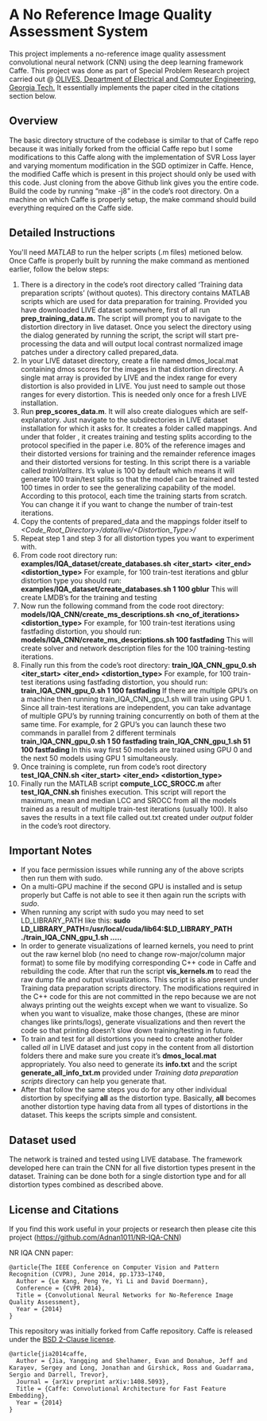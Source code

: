 # A No Reference Image Quality Assessment System

This project implements a no-reference image quality assessment convolutional neural network (CNN) using the deep learning framework Caffe. This project was done as part of Special Problem Research project carried out @ [OLIVES, Department of Electrical and Computer Engineering, Georgia Tech.](https://ghassanalregib.com/)
It essentially implements the paper cited in the citations section below.

## Overview
The basic directory structure of the codebase is similar to that of Caffe repo because it was initially forked from the official Caffe repo but I some modifications to this Caffe along with the implementation of SVR Loss layer and varying momentum modification in the SGD optimizer in Caffe. Hence, the modified Caffe which is present in this project should only be used with this code.
Just cloning from the above Github link gives you the entire code. Build the code by running “make -j8” in the code’s root directory. On a machine on which Caffe is properly setup, the make command should build everything required on the Caffe side.

## Detailed Instructions
You'll need *MATLAB* to run the helper scripts (.m files) metioned below. Once Caffe is properly built by running the make command as mentioned earlier, follow the below steps:
1.	There is a directory in the code’s root directory called ‘Training data preparation scripts’ (without quotes). This directory contains MATLAB scripts which are used for data preparation for training. Provided you have downloaded LIVE dataset somewhere, first of all run **prep_training_data.m.** The script will prompt you to navigate to the distortion directory in live dataset. Once you select the directory using the dialog generated by running the script, the script will start pre-processing the data and will output local contrast normalized image patches under a directory called prepared_data.
2.	In your LIVE dataset directory, create a file named dmos_local.mat containing dmos scores for the images in that distortion directory. A single mat array is provided by LIVE and the index range for every distortion is also provided in LIVE. You just need to sample out those ranges for every distortion. This is needed only once for a fresh LIVE installation.
3.	Run **prep_scores_data.m**. It will also create dialogues which are self-explanatory. Just navigate to the subdirectories in LIVE dataset installation for which it asks for. It creates a folder called mappings. And under that folder , it creates training and testing splits according to the protocol specified in the paper i.e. 80% of the reference images and their distorted versions for training and the remainder reference images and their distorted versions for testing. In this script there is a variable called *trainValIters*. It’s value is 100 by default which means it will generate 100 train/test splits so that the model can be trained and tested 100 times in order to see the generalizing capability of the model. According to this protocol, each time the training starts from scratch. You can change it if you want to change the number of train-test iterations.
4.	Copy the contents of prepared_data and the mappings folder itself to *<Code_Root_Directory>/data/live/<Distortion_Type>/*
5.	Repeat step 1 and step 3 for all distortion types you want to experiment with.
6.	From code root directory run:
**examples/IQA_dataset/create_databases.sh <iter_start> <iter_end> <distortion_type>**
For example, for 100 train-test iterations and gblur distortion type you should run:
**examples/IQA_dataset/create_databases.sh 1 100 gblur**
This will create LMDB’s for the training and testing
7.	Now run the following command from the code root directory:
**models/IQA_CNN/create_ms_descriptions.sh <no_of_iterations> <distortion_type>**
For example, for 100 train-test iterations using fastfading distortion, you should run:
**models/IQA_CNN/create_ms_descriptions.sh 100 fastfading**
This will create solver and network description files for the 100 training-testing iterations.
8.	Finally run this from the code’s root directory:
**train_IQA_CNN_gpu_0.sh <iter_start> <iter_end> <distortion_type>**
For example, for 100 train-test iterations using fastfading distortion, you should run:
**train_IQA_CNN_gpu_0.sh 1 100 fastfading**
If there are multiple GPU’s on a machine then running train_IQA_CNN_gpu_1.sh will train using GPU 1.  Since all train-test iterations are independent, you can take advantage of multiple GPU’s by running training concurrently on both of them at the same time. For example, for 2 GPU’s you can launch these two commands in parallel from 2 different terminals
**train_IQA_CNN_gpu_0.sh 1 50 fastfading**
**train_IQA_CNN_gpu_1.sh 51 100 fastfading**
In this way first 50 models are trained using GPU 0 and the next 50 models using GPU 1 simultaneously.
9.	Once training is complete, run from code’s root directory
**test_IQA_CNN.sh <iter_start> <iter_end> <distortion_type>**
10.	Finally run the MATLAB script **compute_LCC_SROCC.m** after **test_IQA_CNN.sh** finishes execution. This script will report the maximum, mean and median LCC and SROCC from all the models trained as a result of multiple train-test iterations (usually 100). It also saves the results in a text file called out.txt created under *output* folder in the code’s root directory.

## Important Notes
*	If you face permission issues while running any of the above scripts then run them with sudo.
*	On a multi-GPU machine if the second GPU is installed and is setup properly but Caffe is not able to see it then again run the scripts with *sudo*.
*	When running any script with sudo you may need to set LD_LIBRARY_PATH like this:
**sudo LD_LIBRARY_PATH=/usr/local/cuda/lib64:$LD_LIBRARY_PATH ./train_IQA_CNN_gpu_1.sh …..**
*	In order to generate visualizations of learned kernels, you need to print out the raw kernel blob (no need to change row-major/column major format) to some file by modifying corresponding C++ code in Caffe and rebuilding the code. After that run the script **vis_kernels.m** to read the raw dump file and output visualizations. This script is also present under Training data preparation scripts directory. The modifications required in the C++ code for this are not committed in the repo because we are not always printing out the weights except when we want to visualize. So when you want to visualize, make those changes, (these are minor changes like prints/logs), generate visualizations and then revert the code so that printing doesn’t slow down training/testing in future.
*	To train and test for all distortions you need to create another folder called *all* in LIVE dataset and just copy in the content from all distortion folders there and make sure you create it’s **dmos_local.mat** appropriately. You also need to generate its **info.txt** and the script **generate_all_info_txt.m** provided under *Training data preparation scripts* directory can help you generate that.
*	After that follow the same steps you do for any other individual distortion by specifying **all** as the distortion type. Basically, **all** becomes another distortion type having data from all types of distortions in the dataset. This keeps the scripts simple and consistent.


## Dataset used
The network is trained and tested using LIVE database. The framework developed here can train the CNN for all five distortion types present in the dataset. Training can be done both for a single distortion type and for all distortion types combined as described above.

## License and Citations

If you find this work useful in your projects or research then please cite this project (https://github.com/Adnan1011/NR-IQA-CNN)

NR IQA CNN paper:
    
    @article{The IEEE Conference on Computer Vision and Pattern Recognition (CVPR), June 2014, pp.1733–1740,
      Author = {Le Kang, Peng Ye, Yi Li and David Doermann},
      Conference = {CVPR 2014},
      Title = {Convolutional Neural Networks for No-Reference Image Quality Assessment},
      Year = {2014}
    }

This repository was initially forked from Caffe repository.
Caffe is released under the [BSD 2-Clause license](https://github.com/BVLC/caffe/blob/master/LICENSE).

    @article{jia2014caffe,
      Author = {Jia, Yangqing and Shelhamer, Evan and Donahue, Jeff and Karayev, Sergey and Long, Jonathan and Girshick, Ross and Guadarrama, Sergio and Darrell, Trevor},
      Journal = {arXiv preprint arXiv:1408.5093},
      Title = {Caffe: Convolutional Architecture for Fast Feature Embedding},
      Year = {2014}
    }
